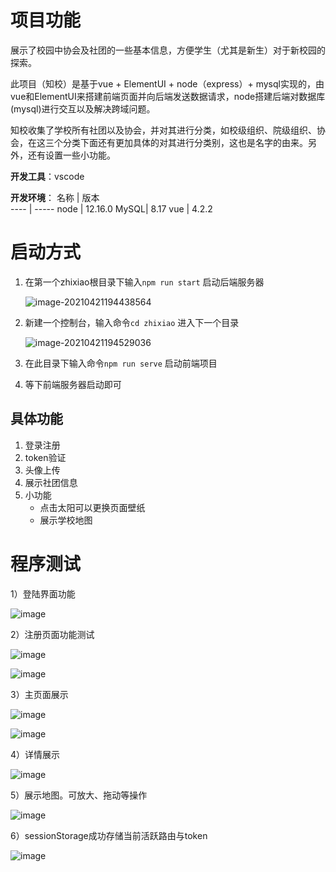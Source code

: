 # 项目功能

展示了校园中协会及社团的一些基本信息，方便学生（尤其是新生）对于新校园的探索。

此项目（知校）是基于vue + ElementUI + node（express）+ mysql实现的，由vue和ElementUI来搭建前端页面并向后端发送数据请求，node搭建后端对数据库(mysql)进行交互以及解决跨域问题。

知校收集了学校所有社团以及协会，并对其进行分类，如校级组织、院级组织、协会，在这三个分类下面还有更加具体的对其进行分类别，这也是名字的由来。另外，还有设置一些小功能。

**开发工具**：vscode 

**开发环境**：
名称  | 版本  
 ---- | ----- 
 node | 12.16.0 
 MySQL| 8.17 
 vue  |	4.2.2  

 

# 启动方式

1. 在第一个zhixiao根目录下输入`npm run start` 启动后端服务器

   ![image-20210421194438564](README.assets/image-20210421194438564.png)

2. 新建一个控制台，输入命令`cd zhixiao` 进入下一个目录

   ![image-20210421194529036](README.assets/image-20210421194529036.png)

3. 在此目录下输入命令`npm run serve` 启动前端项目

4. 等下前端服务器启动即可



## 具体功能

1. 登录注册
2. token验证
3. 头像上传
4. 展示社团信息
5. 小功能
   - 点击太阳可以更换页面壁纸
   - 展示学校地图



# 程序测试

1）登陆界面功能

![image](https://github.com/Hjh8/zhixiao/blob/master/README.assets/image-20210306201737453.png)



2）注册页面功能测试

![image](https://github.com/Hjh8/zhixiao/blob/master/README.assets/image-20210306201803450.png)

![image](https://github.com/Hjh8/zhixiao/blob/master/README.assets/image-20210306201827174.png)




3）主页面展示

![image](https://github.com/Hjh8/zhixiao/blob/master/README.assets/image-20210306202109012.png)

![image](https://github.com/Hjh8/zhixiao/blob/master/README.assets/image-20210306202141029.png)




4）详情展示

![image](https://github.com/Hjh8/zhixiao/blob/master/README.assets/image-20210306202531226.png)



5）展示地图。可放大、拖动等操作

![image](https://github.com/Hjh8/zhixiao/blob/master/README.assets/image-20210306202257216.png)




6）sessionStorage成功存储当前活跃路由与token

![image](https://github.com/Hjh8/zhixiao/blob/master/README.assets/image-20210306202331270.png)





